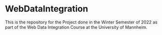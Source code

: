 # WebDataIntegration
This is the repository for the Project done in the Winter Semester of 2022 as part of the Web Data Integration Course at the University of Mannheim.
